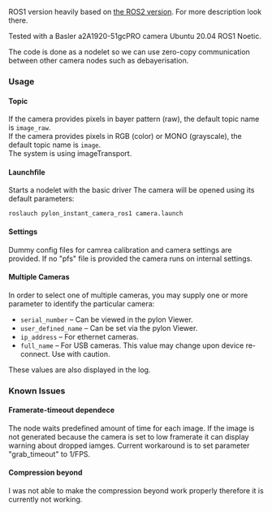 ROS1 version heavily based on [the ROS2 version](https://github.com/fhwedel-hoe/pylon_instant_camera). For more description look there. 

Tested with a Basler a2A1920-51gcPRO camera Ubuntu 20.04 ROS1 Noetic.

The code is done as a nodelet so we can use zero-copy communication between other camera nodes such as debayerisation.

### Usage

#### Topic

If the camera provides pixels in bayer pattern (raw), the default topic name is `image_raw`.  
If the camera provides pixels in RGB (color) or MONO (grayscale), the default topic name is `image`.  
The system is using imageTransport.

#### Launchfile 

Starts a nodelet with the basic driver 
The camera will be opened using its default parameters:

    roslauch pylon_instant_camera_ros1 camera.launch

#### Settings

Dummy config files for camrea calibration and camera settings are provided. 
If no "pfs" file is provided the camera runs on internal settings. 

#### Multiple Cameras

In order to select one of multiple cameras, you may supply one or more parameter to identify the particular camera:

* `serial_number` – Can be viewed in the pylon Viewer.
* `user_defined_name` – Can be set via the pylon Viewer.
* `ip_address` – For ethernet cameras.
* `full_name` – For USB cameras. This value may change upon device re-connect. Use with caution.

These values are also displayed in the log.

### Known Issues

#### Framerate-timeout dependece 
The node waits predefined amount of time for each image. 
If the image is not generated because the camera is set to low framerate it can display warning about dropped iamges. 
Current workaround is to set parameter "grab_timeout" to 1/FPS. 

#### Compression beyond
I was not able to make the compression beyond work properly therefore it is currently not working.
